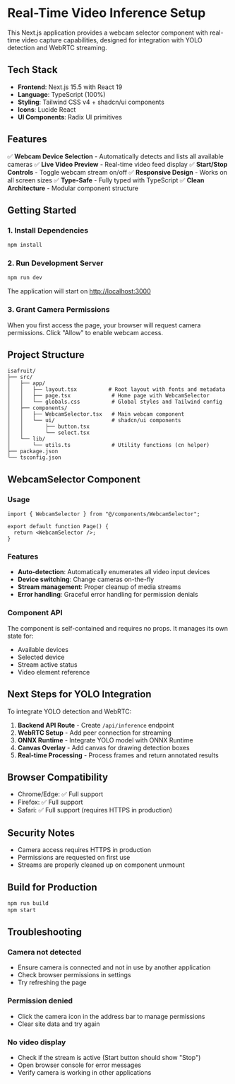 # Real-Time Video Inference Setup

This Next.js application provides a webcam selector component with real-time video capture capabilities, designed for integration with YOLO detection and WebRTC streaming.

## Tech Stack

- **Frontend**: Next.js 15.5 with React 19
- **Language**: TypeScript (100%)
- **Styling**: Tailwind CSS v4 + shadcn/ui components
- **Icons**: Lucide React
- **UI Components**: Radix UI primitives

## Features

✅ **Webcam Device Selection** - Automatically detects and lists all available cameras
✅ **Live Video Preview** - Real-time video feed display
✅ **Start/Stop Controls** - Toggle webcam stream on/off
✅ **Responsive Design** - Works on all screen sizes
✅ **Type-Safe** - Fully typed with TypeScript
✅ **Clean Architecture** - Modular component structure

## Getting Started

### 1. Install Dependencies

```bash
npm install
```

### 2. Run Development Server

```bash
npm run dev
```

The application will start on [http://localhost:3000](http://localhost:3000)

### 3. Grant Camera Permissions

When you first access the page, your browser will request camera permissions. Click "Allow" to enable webcam access.

## Project Structure

```
isafruit/
├── src/
│   ├── app/
│   │   ├── layout.tsx          # Root layout with fonts and metadata
│   │   ├── page.tsx             # Home page with WebcamSelector
│   │   └── globals.css          # Global styles and Tailwind config
│   ├── components/
│   │   ├── WebcamSelector.tsx   # Main webcam component
│   │   └── ui/                  # shadcn/ui components
│   │       ├── button.tsx
│   │       └── select.tsx
│   └── lib/
│       └── utils.ts             # Utility functions (cn helper)
├── package.json
└── tsconfig.json
```

## WebcamSelector Component

### Usage

```tsx
import { WebcamSelector } from "@/components/WebcamSelector";

export default function Page() {
  return <WebcamSelector />;
}
```

### Features

- **Auto-detection**: Automatically enumerates all video input devices
- **Device switching**: Change cameras on-the-fly
- **Stream management**: Proper cleanup of media streams
- **Error handling**: Graceful error handling for permission denials

### Component API

The component is self-contained and requires no props. It manages its own state for:
- Available devices
- Selected device
- Stream active status
- Video element reference

## Next Steps for YOLO Integration

To integrate YOLO detection and WebRTC:

1. **Backend API Route** - Create `/api/inference` endpoint
2. **WebRTC Setup** - Add peer connection for streaming
3. **ONNX Runtime** - Integrate YOLO model with ONNX Runtime
4. **Canvas Overlay** - Add canvas for drawing detection boxes
5. **Real-time Processing** - Process frames and return annotated results

## Browser Compatibility

- Chrome/Edge: ✅ Full support
- Firefox: ✅ Full support
- Safari: ✅ Full support (requires HTTPS in production)

## Security Notes

- Camera access requires HTTPS in production
- Permissions are requested on first use
- Streams are properly cleaned up on component unmount

## Build for Production

```bash
npm run build
npm start
```

## Troubleshooting

### Camera not detected
- Ensure camera is connected and not in use by another application
- Check browser permissions in settings
- Try refreshing the page

### Permission denied
- Click the camera icon in the address bar to manage permissions
- Clear site data and try again

### No video display
- Check if the stream is active (Start button should show "Stop")
- Open browser console for error messages
- Verify camera is working in other applications
